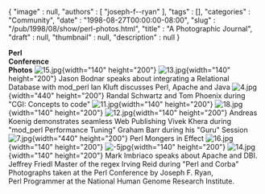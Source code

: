 {
   "image" : null,
   "authors" : [
      "joseph-f--ryan"
   ],
   "tags" : [],
   "categories" : "Community",
   "date" : "1998-08-27T00:00:00-08:00",
   "slug" : "/pub/1998/08/show/perl-photos.html",
   "title" : "A Photographic Journal",
   "draft" : null,
   "thumbnail" : null,
   "description" : null
}



**Perl\
Conference\
Photos**
![15.jpg](/images/_pub_1998_08_show_perl-photos/15.jpg){width="140"
height="200"}
![13.jpg](/images/_pub_1998_08_show_perl-photos/13.jpg){width="140"
height="200"}
Jason Bodnar speaks about integrating a Relational Database with
mod\_perl
Ian Kluft discusses Perl, Apache and Java
![4.jpg](/images/_pub_1998_08_show_perl-photos/4.jpg){width="440"
height="200"}
Randal Schwartz and Tom Phoenix during "CGI: Concepts to code"
![11.jpg](/images/_pub_1998_08_show_perl-photos/11.jpg){width="140"
height="200"}
![18.jpg](/images/_pub_1998_08_show_perl-photos/18.jpg){width="140"
height="200"}
![12.jpg](/images/_pub_1998_08_show_perl-photos/12.jpg){width="140"
height="200"}
Andreas Koenig demonstrates seamless Web Publishing
Vivek Khera during "mod\_perl Performance Tuning"
Graham Barr during his "Guru" Session
![7.jpg](/images/_pub_1998_08_show_perl-photos/7.jpg){width="440"
height="200"}
Perl Mongers in Effect
![16.jpg](/images/_pub_1998_08_show_perl-photos/16.jpg){width="140"
height="200"}
![-5jpg](/images/_pub_1998_08_show_perl-photos/5.jpg){width="140"
height="200"}
![14.jpg](/images/_pub_1998_08_show_perl-photos/14.jpg){width="140"
height="200"}
Mark Imbriaco speaks about Apache and DBI.
Jeffrey Friedl Master of the regex
Irving Reid during "Perl and Corba"
Photographs taken at the Perl Conference by Joseph F. Ryan,\
Perl Programmer at the National Human Genome Research Institute.
